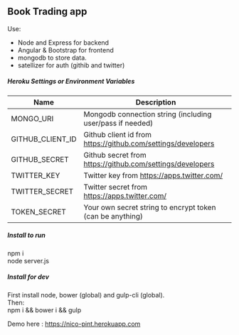 ## Book Trading app

Use:
  - Node and Express for backend
  - Angular & Bootstrap for frontend
  - mongodb to store data.
  - satellizer for auth (githib and twitter)


##### Heroku Settings or Environment Variables  
|  Name                |  Description              
|----------------------|------------------------------------------------------------------
| MONGO_URI            |  Mongodb connection string (including user/pass if needed)  
| GITHUB_CLIENT_ID     |  Github client id from https://github.com/settings/developers
| GITHUB_SECRET        |  Github secret from https://github.com/settings/developers 
| TWITTER_KEY          |  Twitter key from https://apps.twitter.com/
| TWITTER_SECRET       |  Twitter secret from https://apps.twitter.com/
| TOKEN_SECRET         |  Your own secret string to encrypt token (can be anything)

##### Install to run

npm i   
node server.js  

##### Install for dev

First install node, bower (global) and gulp-cli (global).  
Then:  
npm i && bower i && gulp

Demo here : https://nico-pint.herokuapp.com
